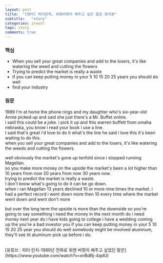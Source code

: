 ```yaml
---
layout: post
title:  "[영어] 피터린치, 워렌버핏이 해주고 싶은 말은 정리본"
subtitle:   "story"
categories: invest
tags: story
comments: true
---
```



### 핵심
- When you sell your great companies and add to the losers, it's like watering the weed and cutting the flowers
- Trying to predict the market is really a waste
- if you can keep putting money in your 5 10 15 20 25 years you should do well
- find your industry


### 원문 

1989 I'm at home the phone rings and my daughter who's six-year-old Annie picked up and said she just there's a Mr. Buffet online.   
i said this could be a joke. i pick it up and this warren buffett from omaha nebraska, you know i read your book i use a line.  
I said that's great i'd love to do it what's the line he said i love this it's been waiting to do this.  
when you sell your great companies and add to the losers, it's like watering the weeds and cutting the flowers.  


well obviously the market's gone up tenfold since i stopped running Magellan.  
so you make more money on the upside the market's been a lot higher than 10 years from now 20 years from now 30 years now.  
trying to predict the market is really a waste.  
I don't know what's going to do it can be go down.  
when i ran Magellan 13 years declined 10 or more nine times the market. i had a perfect record i went down more then 10 every time where the market went down
and went don't more

but over the long term the upside is more than the downside so you're going to say something i need the money in the next month do i need money next year do i have kids going to college i have a wedding coming up the you're a bad investor you if you can keep putting money in your 5 10 15 20 25 year you should do well
somebody might be involved aluminum, they'll see tit aluminum pick up before i do.

<br>
[유튜브 : 피터 린치-1989년 전화로 워렌 버핏이 해주고 싶었던 말은](https://www.youtube.com/watch?v=xnBdRj-4qdU)